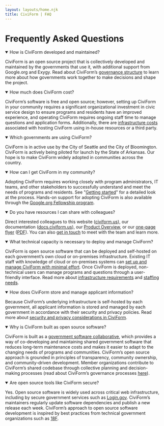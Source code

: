 ```yaml
---
layout: layouts/home.njk
title: CiviForm | FAQ
---
```


# Frequently Asked Questions

<cagov-accordion>
  <details open>
    <summary>How is CiviForm developed and maintained?</summary>
    <div class="accordion-body">
      <p>CiviForm is an open source project that is collectively developed and maintained by the governments that use it, with additional support from Google.org and Exygy. Read about CiviForm’s <a href="https://docs.civiform.us/governance-and-management/governance">governance structure</a> to learn more about how governments work together to make decisions and shape the project.</p>
    </div>
  </details>
</cagov-accordion>
<cagov-accordion>
  <details open>
    <summary>How much does CiviForm cost?</summary>
    <div class="accordion-body">
    <p>CiviForm’s software is free and open source; however, setting up CiviForm in your community requires a significant organizational investment in civic service design to ensure programs and residents have an improved experience, and operating CiviForm requires ongoing staff time to manage questions and application forms. Additionally, there are <a href="https://docs.civiform.us/it-manual/infrastructure-requirements">infrastructure costs</a> associated with hosting CiviForm using in-house resources or a third party.</p>
    </div>
  </details>
</cagov-accordion>
<cagov-accordion>
  <details open>
    <summary>Which governments are using CiviForm?</summary>
    <div class="accordion-body">
    <p>CiviForm is in active use by the City of Seattle and the City of Bloomington. CiviForm is actively being piloted for launch by the State of Arkansas. Our hope is to make CiviForm widely adopted in communities across the country.</p>
    </div>
  </details>
</cagov-accordion>
<cagov-accordion>
  <details open>
    <summary>How can I get CiviForm in my community?</summary>
    <div class="accordion-body">
    <p>Adopting CiviForm requires working closely with program administrators, IT teams, and other stakeholders to successfully understand and meet the needs of programs and residents. See "<a href="/contact">Getting started</a>" for a detailed look at the process. Hands-on support for adopting CiviForm is also available through the <a href="https://g.co/fellowship">Google.org Fellowship program</a>.</p>
    </div>
  </details>
</cagov-accordion>
<cagov-accordion>
  <details open>
    <summary>Do you have resources I can share with colleagues?</summary>
    <div class="accordion-body">
    <p>Direct interested colleagues to this website (<a href="https://civiform.us" target="_blank">civiform.us</a>), our documentation (<a href="https://docs.civiform.us" target="_blank">docs.civiform.us</a>), our <a href="https://docs.google.com/presentation/d/1ZissgzK4Qdf48q9IAVfeK6e3WSIPtUev40atgmIGEf0/preview" target="_blank">Product Overview</a>, or our <a href="https://docs.google.com/presentation/d/14sIo4oyKUj0HaIx7_G8BsaCpvqW3PB04T53JA_4SQ78/preview" target="_blank">one-page flyer</a> (<a href="https://docs.google.com/presentation/d/14sIo4oyKUj0HaIx7_G8BsaCpvqW3PB04T53JA_4SQ78/export/pdf">PDF</a>). You can also <a href="https://civiform.us/contact/">get in touch</a> to meet with the team and learn more.</p>
    </div>
  </details>
</cagov-accordion>
<cagov-accordion>
  <details open>
    <summary>What technical capacity is necessary to deploy and manage CiviForm?</summary>
    <div class="accordion-body">
    <p>CiviForm is open source software that can be deployed and self-hosted on each government’s own cloud or on-premises infrastructure. Existing IT staff with knowledge of cloud or on-premises systems can <a href="https://docs.civiform.us/it-manual/sre-playbook/initial-deployment">set up and manage CiviForm with minimal effort</a>. Once CiviForm is deployed, non-technical users can manage programs and questions through a user-friendly interface. Read more about <a href="https://docs.civiform.us/it-manual/infrastructure-requirements">infrastructure requirements</a> and <a href="https://docs.civiform.us/user-manual/operational-resources/civic-entity-staffing-overview">staffing needs</a>.</p>
    </div>
  </details>
</cagov-accordion>
<cagov-accordion>
  <details open>
    <summary>How does CiviForm store and manage applicant information?</summary>
    <div class="accordion-body">
    <p>Because CiviForm’s underlying infrastructure is self-hosted by each government, all applicant information is stored and managed by each government in accordance with their security and privacy policies. Read more about <a href="https://docs.civiform.us/user-manual/onboarding-guide/security-and-privacy">security and privacy considerations in CiviForm</a>.</p>
    </div>
  </details>
</cagov-accordion>
<cagov-accordion>
  <details open>
    <summary>Why is CiviForm built as open source software?</summary>
    <div class="accordion-body">
    <p>CiviForm is built as a <a href="https://softwarecollaborative.org/">government software collaborative</a>, which provides a way of co-developing and maintaining shared government software that reduces long-term maintenance costs and makes it easier to adapt to the changing needs of programs and communities. CiviForm’s open source approach is grounded in principles of transparency, community ownership, and community-driven development. Member organizations contribute to CiviForm’s shared codebase through collective planning and decision-making processes (read about CiviForm’s governance processes <a href="https://docs.civiform.us/governance-and-management/governance">here</a>).</p>
    </div>
  </details>
</cagov-accordion>
<cagov-accordion>
  <details open>
    <summary>Are open source tools like CiviForm secure?</summary>
    <div class="accordion-body">
    <p>Yes. Open source software is widely used across critical web infrastructure, including by secure government services such as <a href="https://github.com/18F/identity-idp">Login.gov</a>. CiviForm’s maintainers regularly update software dependencies and publish a new release each week. CiviForm’s approach to open source software development is inspired by best practices from technical government organizations such as <a href="https://18f.gsa.gov/open-source-policy/">18F</a>.</p>
    </div>
  </details>
</cagov-accordion>
